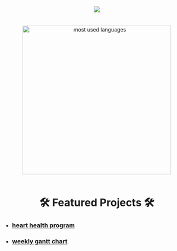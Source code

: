 <div style="font-weight: bold;">
    <h1 align="center">
        <img src="https://readme-typing-svg.herokuapp.com/?font=Bebas+Neue&size=60&color=0092a2&center=true&vCenter=true&width=700&height=100&duration=4000&lines=👁+Hi+there+👁;+I'm+Abdullah+👋;Welcome+to+my+repository!;" />
    </h1>
</div>

<br>

<div align="center">
  <img width=400 align="center" alt="most used languages" src="https://github-readme-stats-tzolics-projects.vercel.app/api/top-langs/?username=tzolic&size_weight=0.5&count_weight=0.5&border_radius=40&text_color=fff&title_color=fff&bg_color=0092a2&hide_border=true"/>
</div>

<br>

<h1 align="center">🛠️ Featured Projects 🛠️</h1>

- ### [heart health program](https://tzolic.github.io/1-heart_health_program.html)
- ### [weekly gantt chart](https://tzolic.github.io/2-weekly_gantt_chart.html)





